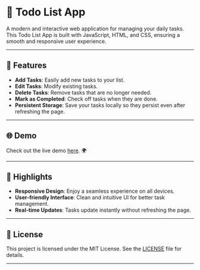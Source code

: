 # 📝 Todo List App

A modern and interactive web application for managing your daily tasks. This Todo List App is built with JavaScript, HTML, and CSS, ensuring a smooth and responsive user experience.

---

## 🚀 Features

- **Add Tasks**: Easily add new tasks to your list.
- **Edit Tasks**: Modify existing tasks.
- **Delete Tasks**: Remove tasks that are no longer needed.
- **Mark as Completed**: Check off tasks when they are done.
- **Persistent Storage**: Save your tasks locally so they persist even after refreshing the page.

---

## 🌐 Demo

Check out the live demo [here](https://todo-list-app-rhmti01.netlify.app/). 🌍

---

## 🌟 Highlights

- **Responsive Design**: Enjoy a seamless experience on all devices.
- **User-friendly Interface**: Clean and intuitive UI for better task management.
- **Real-time Updates**: Tasks update instantly without refreshing the page.

---

## 📄 License

This project is licensed under the MIT License. See the [LICENSE](LICENSE) file for details.

---

